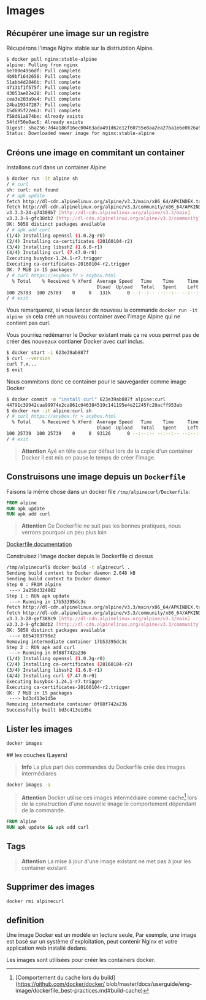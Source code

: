 # Images

## Récupérer une image sur un registre

Récupérons l'image Nginx stable sur la distriubtion Alpine.

```bash
$ docker pull nginx:stable-alpine
alpine: Pulling from nginx
be700e4956df: Pull complete 
4b9bf1642656: Pull complete 
51abb4d2846b: Pull complete 
47131f1f575f: Pull complete 
43053ae02e28: Pull complete 
cea3e203a9a4: Pull complete 
24ba19347287: Pull complete 
15d695f22e63: Pull complete 
f58d61a874be: Already exists 
54fdf50e0ac6: Already exists 
Digest: sha256:7d4a186f16ec00463ada491d62e12f60755e8aa2ea27ba1e6e0b26a9034347f6
Status: Downloaded newer image for nginx:stable-alpine
```

## Créons une image en commitant un container
 
Installons curl dans un container Alpine

```bash
$ docker run -it alpine sh
/ # curl
sh: curl: not found
/ # apk update
fetch http://dl-cdn.alpinelinux.org/alpine/v3.3/main/x86_64/APKINDEX.tar.gz
fetch http://dl-cdn.alpinelinux.org/alpine/v3.3/community/x86_64/APKINDEX.tar.gz
v3.3.3-24-g74309b7 [http://dl-cdn.alpinelinux.org/alpine/v3.3/main]
v3.3.3-9-gfc38db2 [http://dl-cdn.alpinelinux.org/alpine/v3.3/community]
OK: 5858 distinct packages available
/ # apk add curl
(1/4) Installing openssl (1.0.2g-r0)
(2/4) Installing ca-certificates (20160104-r2)
(3/4) Installing libssh2 (1.6.0-r1)
(4/4) Installing curl (7.47.0-r0)
Executing busybox-1.24.1-r7.trigger
Executing ca-certificates-20160104-r2.trigger
OK: 7 MiB in 15 packages
/ # curl https://anybox.fr > anybox.html
  % Total    % Received % Xferd  Average Speed   Time    Time     Time  Current
                                 Dload  Upload   Total   Spent    Left  Speed
100 25783  100 25783    0     0   131k      0 --:--:-- --:--:-- --:--:--  159k
/ # exit
```

Vous remarquerez, si vous lancer de nouveau la commande 
``docker run -it alpine sh`` cela créé un nouveau container avec l'image Alpine
qui ne contient pas curl.

Vous pourriez redémarrer le Docker existant mais ça ne vous permet pas de créer
des nouveaux contianer Docker avec curl inclus.

```bash
$ docker start -i 623e39ab887f
$ curl --version
curl 7.x...
$ exit
```

Nous commitons donc ce container pour le sauvegarder comme image Docker

```bash
$ docker commit -m "install curl" 623e39ab887f alpine:curl
44791c39942caa99974e2ca861c046384519c141195e4e21245fc20acff953ab
$ docker run -it alpine:curl sh
/ # curl https://anybox.fr > anybox.html
  % Total    % Received % Xferd  Average Speed   Time    Time     Time  Current
                                 Dload  Upload   Total   Spent    Left  Speed
100 25739  100 25739    0     0  93126      0 --:--:-- --:--:-- --:--:--  103k
/ # exit
```

> **Attention** Ayé en tête que par défaut lors de la copie d'un container
> Docker il est mis en pause le temps de créer l'image.


## Construisons une image depuis un ``Dockerfile``

Faisons la même chose dans un docker file ``/tmp/alpinecurl/Dockerfile``:

```Dockerfile
FROM alpine
RUN apk update 
RUN apk add curl
```

> **Attention** Ce Dockerfile ne suit pas les bonnes pratiques, nous verrons
> pourquoi un peu plus loin


[Dockerfile documentation](https://docs.docker.com/engine/reference/builder/
"RTFM")

Construisez l'image docker depuis le Dockerfile ci dessus

```bash
/tmp/alpinecurl$ docker build -t alpinecurl .
Sending build context to Docker daemon 2.048 kB
Sending build context to Docker daemon 
Step 0 : FROM alpine
 ---> 2a250d324882
Step 1 : RUN apk update
 ---> Running in 17b53395dc3c
fetch http://dl-cdn.alpinelinux.org/alpine/v3.3/main/x86_64/APKINDEX.tar.gz
fetch http://dl-cdn.alpinelinux.org/alpine/v3.3/community/x86_64/APKINDEX.tar.gz
v3.3.3-28-gef388c9 [http://dl-cdn.alpinelinux.org/alpine/v3.3/main]
v3.3.3-9-gfc38db2 [http://dl-cdn.alpinelinux.org/alpine/v3.3/community]
OK: 5858 distinct packages available
 ---> 8054303790e2
Removing intermediate container 17b53395dc3c
Step 2 : RUN apk add curl
 ---> Running in 0f88f742a236
(1/4) Installing openssl (1.0.2g-r0)
(2/4) Installing ca-certificates (20160104-r2)
(3/4) Installing libssh2 (1.6.0-r1)
(4/4) Installing curl (7.47.0-r0)
Executing busybox-1.24.1-r7.trigger
Executing ca-certificates-20160104-r2.trigger
OK: 7 MiB in 15 packages
 ---> bd3c413e1d5e
Removing intermediate container 0f88f742a236
Successfully built bd3c413e1d5e
```


## Lister les images

```bash
docker images
```

## les couches (Layers)

> **Info** La plus part des commandes du Dockerfile crée des images
> intermédiares

```bash
docker images -a
```

> **Attention** Docker utilise ces images intermédiaire comme cache[^1] lors de
> la construction d'une nouvelle image le comportement dépendant de la commande.

```Dockerfile
FROM alpine
RUN apk update && apk add curl
```


## Tags

> **Attention** La mise à jour d'une image existant ne met pas à jour les
> container existant

## Supprimer des images

```bash
docker rmi alpinecurl
```


## definition

Une image Docker est un modèle en lecture seule, Par exemple, une image est
basé sur un système d'exploitation, peut contenir Nginx et votre application
web installé dedans.

Les images sont utilisées pour créer les containers docker.


[^1]: [Comportement du cache lors du build](https://github.com/docker/docker/
blob/master/docs/userguide/eng-image/dockerfile_best-practices.md#build-cache)